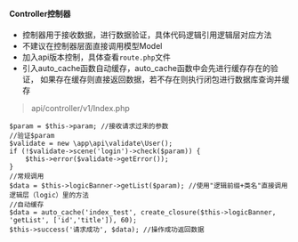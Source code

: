 #### Controller控制器
* 控制器用于接收数据，进行数据验证，具体代码逻辑引用逻辑层对应方法
* 不建议在控制器层面直接调用模型Model
* 加入api版本控制，具体查看`route.php`文件
* 引入auto_cache函数自动缓存，auto_cache函数中会先进行缓存存在的验证，
如果存在缓存则直接返回数据，若不存在则执行闭包进行数据库查询并缓存
> api/controller/v1/Index.php
```
$param = $this->param; //接收请求过来的参数
//验证$param
$validate = new \app\api\validate\User();
if (!$validate->scene('login')->check($param)) {
    $this->error($validate->getError());
}
//常规调用
$data = $this->logicBanner->getList($param); //使用"逻辑前缀+类名"直接调用逻辑层（logic）里的方法
//自动缓存
$data = auto_cache('index_test', create_closure($this->logicBanner, 'getList', ['id','title']), 60);
$this->success('请求成功', $data); //操作成功返回数据
```